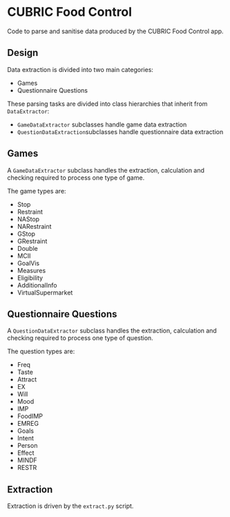 # CUBRIC Food Control

Code to parse and sanitise data produced by the CUBRIC Food Control app.

## Design

Data extraction is divided into two main categories:

* Games
* Questionnaire Questions

These parsing tasks are divided into class hierarchies that inherit from ```DataExtractor```:

* ```GameDataExtractor``` subclasses handle game data extraction
* ```QuestionDataExtraction```subclasses handle questionnaire data extraction


## Games

A ```GameDataExtractor``` subclass handles the extraction, calculation and checking required to process one type of game.

The game types are:

* Stop
* Restraint
* NAStop
* NARestraint
* GStop
* GRestraint
* Double
* MCII
* GoalVis
* Measures
* Eligibility
* AdditionalInfo
* VirtualSupermarket

## Questionnaire Questions

A ```QuestionDataExtractor``` subclass handles the extraction, calculation and checking required to process one type of question.

The question types are:

* Freq
* Taste
* Attract
* EX
* Will
* Mood
* IMP
* FoodIMP
* EMREG
* Goals
* Intent
* Person
* Effect
* MINDF
* RESTR

## Extraction

Extraction is driven by the ```extract.py``` script.
